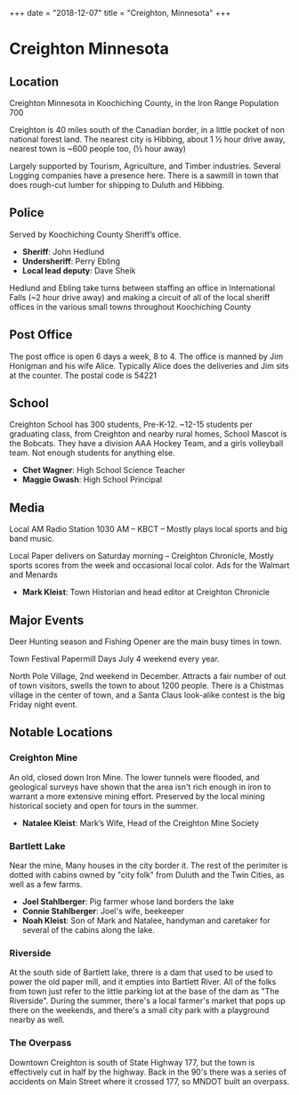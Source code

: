 +++
date = "2018-12-07"
title = "Creighton, Minnesota"
+++

Creighton Minnesota
===

Location
---
Creighton Minnesota in Koochiching County, in the Iron Range
Population 700

Creighton is 40 miles south of the Canadian border, in a little pocket of non national forest land. The nearest city is Hibbing, about 1 ½ hour drive away, nearest town is ~600 people too, (½ hour away)

Largely supported by Tourism, Agriculture, and Timber industries. Several Logging companies have a presence here.  There is a sawmill in town that does rough-cut lumber for shipping to Duluth and Hibbing. 

Police
---
Served by Koochiching County Sheriff’s office.

 - **Sheriff**: John Hedlund
 - **Undersheriff**: Perry Ebling
 - **Local lead deputy**: Dave Sheik

Hedlund and Ebling take turns between staffing an office in International Falls (~2 hour drive away) and making a circuit of all of the local sheriff offices in the various small towns throughout Koochiching County

Post Office
---
The post office is open 6 days a week, 8 to 4. The office is manned by Jim Honigman and his wife Alice. Typically Alice does the deliveries and Jim sits at the counter. The postal code is 54221

School
---
Creighton School has 300 students, Pre-K-12.  ~12-15 students per graduating class, from Creighton and nearby rural homes, School Mascot is the Bobcats. They have a division AAA Hockey Team, and a girls volleyball team.  Not enough students for anything else.

* **Chet Wagner**: High School Science Teacher
* **Maggie Gwash**: High School Principal

Media
---
Local AM Radio Station 1030 AM – KBCT – Mostly plays local sports and big band music. 

Local Paper delivers on Saturday morning – Creighton Chronicle, Mostly sports scores from the week and occasional local color. Ads for the Walmart and Menards

* **Mark Kleist**: Town Historian and head editor at Creighton Chronicle 

Major Events
---
Deer Hunting season and Fishing Opener are the main busy times in town. 

Town Festival Papermill Days July 4 weekend every year.

North Pole Village, 2nd weekend in December. Attracts a fair number of out of town visitors, swells the town to about 1200 people. There is a Chistmas village in the center of town, and a Santa Claus look-alike contest is the big Friday night event.

Notable Locations
---

### Creighton Mine

An old, closed down Iron Mine. The lower tunnels were flooded, and geological surveys have shown that the area isn't rich enough in iron to warrant a more extensive mining effort. Preserved by the local mining historical society and open for tours in the summer.

* **Natalee Kleist**: Mark’s Wife, Head of the Creighton Mine Society

### Bartlett Lake 

Near the mine, Many houses in the city border it.  The rest of the perimiter is dotted with cabins owned by "city folk" from Duluth and the Twin Cities, as well as a few farms.

* **Joel Stahlberger**: Pig farmer whose land borders the lake
* **Connie Stahlberger**: Joel's wife, beekeeper
* **Noah Kleist**: Son of Mark and Natalee, handyman and caretaker for several of the cabins along the lake. 

### Riverside

At the south side of Bartlett lake, threre is a dam that used to be used to power the old paper mill, and it empties into Bartlett River. All of the folks from town just refer to the little parking lot at the base of the dam as "The Riverside". During the summer, there's a local farmer's market that pops up there on the weekends, and there's a small city park with a playground nearby as well.

### The Overpass

Downtown Creighton is south of State Highway 177, but the town is effectively cut in half by the highway. Back in the 90's there was a series of accidents on Main Street where it crossed 177, so MNDOT built an overpass. 

